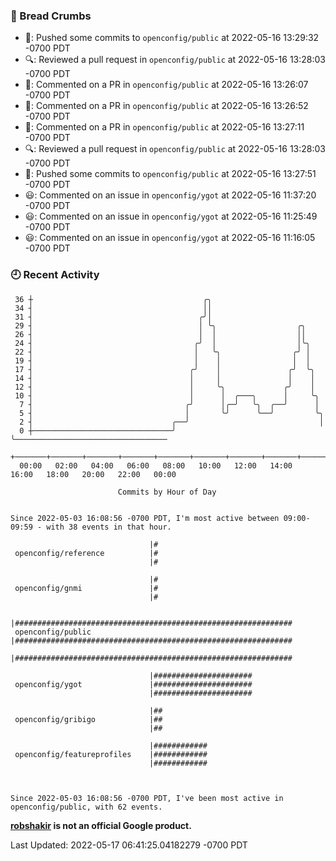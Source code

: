 ### 🍞 Bread Crumbs

 * 🚢: Pushed some commits to `openconfig/public` at 2022-05-16 13:29:32 -0700 PDT
 * 🔍: Reviewed a pull request in  `openconfig/public` at 2022-05-16 13:28:03 -0700 PDT
 * 💬: Commented on a PR in  `openconfig/public` at 2022-05-16 13:26:07 -0700 PDT
 * 💬: Commented on a PR in  `openconfig/public` at 2022-05-16 13:26:52 -0700 PDT
 * 💬: Commented on a PR in  `openconfig/public` at 2022-05-16 13:27:11 -0700 PDT
 * 🔍: Reviewed a pull request in  `openconfig/public` at 2022-05-16 13:28:03 -0700 PDT
 * 🚢: Pushed some commits to `openconfig/public` at 2022-05-16 13:27:51 -0700 PDT
 * 😃: Commented on an issue in `openconfig/ygot` at 2022-05-16 11:37:20 -0700 PDT
 * 😃: Commented on an issue in `openconfig/ygot` at 2022-05-16 11:25:49 -0700 PDT
 * 😃: Commented on an issue in `openconfig/ygot` at 2022-05-16 11:16:05 -0700 PDT

### 🕘 Recent Activity
```
 36 ┼                                      ╭╮
 34 ┤                                      ││
 31 ┤                                     ╭╯│
 29 ┤                                     │ ╰╮                  ╭╮
 26 ┤                                     │  │                  ││
 24 ┤                                    ╭╯  │                  │╰╮
 22 ┤                                    │   ╰╮                ╭╯ │
 19 ┤                                    │    │                │  │
 17 ┤                                   ╭╯    │               ╭╯  ╰╮
 14 ┤                                   │     │               │    │
 12 ┤                                   │     ╰╮             ╭╯    │
 10 ┤                                   │      │  ╭───╮      │     ╰╮
  7 ┤                                  ╭╯      │╭─╯   ╰╮  ╭──╯      │
  5 ┤                                  │       ╰╯      ╰──╯         ╰╮
  2 ┤                               ╭──╯                             │
  0 ┼───────────────────────────────╯                                ╰──────────────────────────────────
    +───────+───────+───────+───────+───────+───────+───────+───────+───────+───────+───────+───────+────
  00:00   02:00   04:00   06:00   08:00   10:00   12:00   14:00   16:00   18:00   20:00   22:00   00:00   

						Commits by Hour of Day


Since 2022-05-03 16:08:56 -0700 PDT, I'm most active between 09:00-09:59 - with 38 events in that hour.

```



```
                               |#
 openconfig/reference          |#
                               |#

                               |#
 openconfig/gnmi               |#
                               |#

                               |##############################################################
 openconfig/public             |##############################################################
                               |##############################################################

                               |######################
 openconfig/ygot               |######################
                               |######################

                               |##
 openconfig/gribigo            |##
                               |##

                               |############
 openconfig/featureprofiles    |############
                               |############



Since 2022-05-03 16:08:56 -0700 PDT, I've been most active in openconfig/public, with 62 events.

```
**[robshakir](mailto:robjs@google.com) is not an official Google product.**  


Last Updated: 2022-05-17 06:41:25.04182279 -0700 PDT
